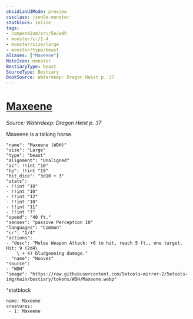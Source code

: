 ```yaml
---
obsidianUIMode: preview
cssclass: json5e-monster
statblock: inline
tags:
- compendium/src/5e/wdh
- monster/cr/1-4
- monster/size/large
- monster/type/beast
aliases: ["Maxeene"]
NoteIcon: monster
BestiaryType: beast
SourceType: Bestiary
BookSource: Waterdeep: Dragon Heist p. 37
---
```

# [Maxeene](2-Mechanics\CLI\bestiary\npc/maxeene-wdh.md)
*Source: Waterdeep: Dragon Heist p. 37*  

Maxeene is a talking horse.

```statblock
"name": "Maxeene (WDH)"
"size": "Large"
"type": "beast"
"alignment": "Unaligned"
"ac": !!int "10"
"hp": !!int "19"
"hit_dice": "3d10 + 3"
"stats":
- !!int "18"
- !!int "10"
- !!int "12"
- !!int "10"
- !!int "11"
- !!int "7"
"speed": "40 ft."
"senses": "passive Perception 10"
"languages": "Common"
"cr": "1/4"
"actions":
- "desc": "Melee Weapon Attack: +6 to hit, reach 5 ft., one target. Hit: 9 (2d4\
    \ + 4) bludgeoning damage."
  "name": "Hooves"
"source":
- "WDH"
"image": "https://raw.githubusercontent.com/5etools-mirror-2/5etools-img/main/bestiary/tokens/WDH/Maxeene.webp"
```
^statblock

```encounter-table
name: Maxeene
creatures:
 - 1: Maxeene
```